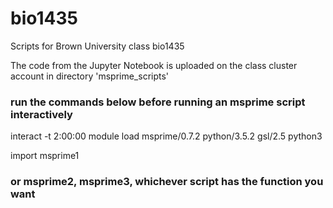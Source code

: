 # bio1435
Scripts for Brown University class bio1435

The code from the Jupyter Notebook is uploaded on the class cluster account in directory 'msprime_scripts'



### run the commands below before running an msprime script interactively

interact -t 2:00:00
module load msprime/0.7.2 python/3.5.2 gsl/2.5
python3

import msprime1 
### or msprime2, msprime3, whichever script has the function you want
